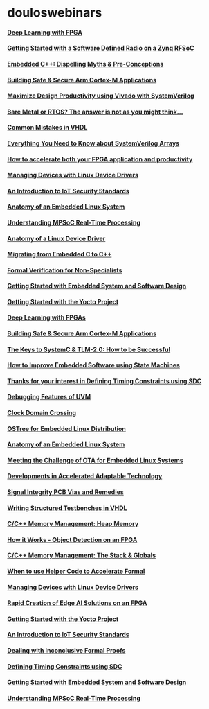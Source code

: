 # douloswebinars

#### [Deep Learning with FPGA](https://doulos.us8.list-manage.com/track/click?u=34238c5561a28de61068f3e05&id=f46a8a1391&e=5a3f791f0f)

#### [Getting Started with a Software Defined Radio on a Zynq RFSoC](https://doulos.us8.list-manage.com/track/click?u=34238c5561a28de61068f3e05&id=93ac6c2a94&e=5a3f791f0f)

#### [Embedded C++: Dispelling Myths & Pre-Conceptions](https://doulos.us8.list-manage.com/track/click?u=34238c5561a28de61068f3e05&id=81b00721fe&e=5a3f791f0f)

#### [Building Safe & Secure Arm Cortex-M Applications](https://doulos.us8.list-manage.com/track/click?u=34238c5561a28de61068f3e05&id=22e064e36a&e=5a3f791f0f)

#### [Maximize Design Productivity using Vivado with SystemVerilog](https://doulos.us8.list-manage.com/track/click?u=34238c5561a28de61068f3e05&id=ff72c37008&e=5a3f791f0f)

#### [Bare Metal or RTOS? The answer is not as you might think...](https://doulos.us8.list-manage.com/track/click?u=34238c5561a28de61068f3e05&id=c8d4c25c8e&e=5a3f791f0f)

#### [Common Mistakes in VHDL](https://doulos.us8.list-manage.com/track/click?u=34238c5561a28de61068f3e05&id=211430d4b4&e=5a3f791f0f)

#### [Everything You Need to Know about SystemVerilog Arrays](https://doulos.us8.list-manage.com/track/click?u=34238c5561a28de61068f3e05&id=61c980f7e7&e=5a3f791f0f)

#### [How to accelerate both your FPGA application and productivity](https://doulos.us8.list-manage.com/track/click?u=34238c5561a28de61068f3e05&id=312579d799&e=5a3f791f0f)

#### [Managing Devices with Linux Device Drivers](https://doulos.us8.list-manage.com/track/click?u=34238c5561a28de61068f3e05&id=820a51272f&e=5a3f791f0f)

#### [An Introduction to IoT Security Standards](https://doulos.us8.list-manage.com/track/click?u=34238c5561a28de61068f3e05&id=9e2431caa6&e=5a3f791f0f)

#### [Anatomy of an Embedded Linux System](https://doulos.us8.list-manage.com/track/click?u=34238c5561a28de61068f3e05&id=b43c94832c&e=5a3f791f0f)

#### [Understanding MPSoC Real-Time Processing](https://doulos.us8.list-manage.com/track/click?u=34238c5561a28de61068f3e05&id=bf2a479345&e=5a3f791f0f)

#### [Anatomy of a Linux Device Driver](https://doulos.us8.list-manage.com/track/click?u=34238c5561a28de61068f3e05&id=c9827ce42e&e=5a3f791f0f)

#### [Migrating from Embedded C to C++](https://doulos.us8.list-manage.com/track/click?u=34238c5561a28de61068f3e05&id=6668850342&e=5a3f791f0f)

#### [Formal Verification for Non-Specialists](https://doulos.us8.list-manage.com/track/click?u=34238c5561a28de61068f3e05&id=2c38588145&e=5a3f791f0f)

#### [Getting Started with Embedded System and Software Design](https://doulos.us8.list-manage.com/track/click?u=34238c5561a28de61068f3e05&id=9b40993af4&e=5a3f791f0f)

#### [Getting Started with the Yocto Project](https://doulos.us8.list-manage.com/track/click?u=34238c5561a28de61068f3e05&id=8ce4106dd0&e=5a3f791f0f)

#### [Deep Learning with FPGAs](https://doulos.us8.list-manage.com/track/click?u=34238c5561a28de61068f3e05&id=0692cd2d8c&e=5a3f791f0f)

#### [Building Safe & Secure Arm Cortex-M Applications](https://doulos.us8.list-manage.com/track/click?u=34238c5561a28de61068f3e05&id=cec9a3e377&e=5a3f791f0f)

#### [The Keys to SystemC & TLM-2.0: How to be Successful](https://doulos.us8.list-manage.com/track/click?u=34238c5561a28de61068f3e05&id=1e515b912a&e=5a3f791f0f)

#### [How to Improve Embedded Software using State Machines](https://doulos.us8.list-manage.com/track/click?u=34238c5561a28de61068f3e05&id=42deadec21&e=5a3f791f0f)

#### [Thanks for your interest in Defining Timing Constraints using SDC](https://doulos.us8.list-manage.com/track/click?u=34238c5561a28de61068f3e05&id=ddc20e243a&e=5a3f791f0f)

#### [Debugging Features of UVM](https://doulos.us8.list-manage.com/track/click?u=34238c5561a28de61068f3e05&id=8d96604ac0&e=5a3f791f0f)

#### [Clock Domain Crossing](https://doulos.us8.list-manage.com/track/click?u=34238c5561a28de61068f3e05&id=77c2b32449&e=5a3f791f0f)

#### [OSTree for Embedded Linux Distribution](https://doulos.us8.list-manage.com/track/click?u=34238c5561a28de61068f3e05&id=2e37ab3151&e=5a3f791f0f)

#### [Anatomy of an Embedded Linux System](https://doulos.us8.list-manage.com/track/click?u=34238c5561a28de61068f3e05&id=0685dfccb8&e=5a3f791f0f)

#### [Meeting the Challenge of OTA for Embedded Linux Systems](https://doulos.us8.list-manage.com/track/click?u=34238c5561a28de61068f3e05&id=8cea8d7caa&e=5a3f791f0f)

#### [Developments in Accelerated Adaptable Technology](https://doulos.us8.list-manage.com/track/click?u=34238c5561a28de61068f3e05&id=585abe806a&e=5a3f791f0f)

#### [Signal Integrity PCB Vias and Remedies](https://doulos.us8.list-manage.com/track/click?u=34238c5561a28de61068f3e05&id=24a28832e8&e=5a3f791f0f)

#### [Writing Structured Testbenches in VHDL](https://doulos.us8.list-manage.com/track/click?u=34238c5561a28de61068f3e05&id=2d53e85f91&e=5a3f791f0f)

#### [C/C++ Memory Management: Heap Memory](https://doulos.us8.list-manage.com/track/click?u=34238c5561a28de61068f3e05&id=edf542e89c&e=5a3f791f0f)

#### [How it Works - Object Detection on an FPGA](https://doulos.us8.list-manage.com/track/click?u=34238c5561a28de61068f3e05&id=d852087127&e=5a3f791f0f)

#### [C/C++ Memory Management: The Stack & Globals](https://doulos.us8.list-manage.com/track/click?u=34238c5561a28de61068f3e05&id=ff8cba4248&e=5a3f791f0f)

#### [When to use Helper Code to Accelerate Formal](https://doulos.us8.list-manage.com/track/click?u=34238c5561a28de61068f3e05&id=1711665434&e=5a3f791f0f)

#### [Managing Devices with Linux Device Drivers](https://doulos.us8.list-manage.com/track/click?u=34238c5561a28de61068f3e05&id=b3d0c5af09&e=5a3f791f0f)

#### [Rapid Creation of Edge AI Solutions on an FPGA](https://doulos.us8.list-manage.com/track/click?u=34238c5561a28de61068f3e05&id=6c63140ff4&e=5a3f791f0f)

#### [Getting Started with the Yocto Project](https://doulos.us8.list-manage.com/track/click?u=34238c5561a28de61068f3e05&id=060c13c190&e=5a3f791f0f)

#### [An Introduction to IoT Security Standards](https://doulos.us8.list-manage.com/track/click?u=34238c5561a28de61068f3e05&id=79a9fcba43&e=5a3f791f0f)

#### [Dealing with Inconclusive Formal Proofs](https://doulos.us8.list-manage.com/track/click?u=34238c5561a28de61068f3e05&id=a70cfead71&e=5a3f791f0f)

#### [Defining Timing Constraints using SDC](https://doulos.us8.list-manage.com/track/click?u=34238c5561a28de61068f3e05&id=deba761c03&e=5a3f791f0f)

#### [Getting Started with Embedded System and Software Design](https://doulos.us8.list-manage.com/track/click?u=34238c5561a28de61068f3e05&id=4f559254f1&e=5a3f791f0f)

#### [Understanding MPSoC Real-Time Processing](https://doulos.us8.list-manage.com/track/click?u=34238c5561a28de61068f3e05&id=0db536a969&e=5a3f791f0f)

